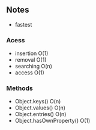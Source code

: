 ## Notes

- fastest

### Acess

- insertion O(1)
- removal O(1)
- searching O(n)
- access O(1)

### Methods

- Object.keys() O(n)
- Object.values() O(n)
- Object.entries() O(n)
- Object.hasOwnProperty() O(1)
